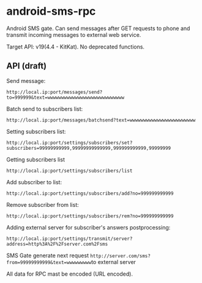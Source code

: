 android-sms-rpc
===============

Android SMS gate. Can send messages after GET requests to phone and transmit incoming messages to external web service.

Target API: v19(4.4 - KitKat). No deprecated functions.

API (draft)
-
Send message:
```
http://local.ip:port/messages/send?to=999999&text=wwwwwwwwwwwwwwwwwwwwwwwwwwww
```
Batch send to subscribers list:
```
http://local.ip:port/messages/batchsend?text=wwwwwwwwwwwwwwwwwwwwwwww
```
Setting subscribers list:
```
http://local.ip:port/settings/subscribers/set?subscribers=99999999999,99999999999999,999999999999,99999999
```
Getting subscribers list
```
http://local.ip:port/settings/subscribers/list
```
Add subscriber to list:
```
http://local.ip:port/settings/subscribers/add?no=999999999999
```
Remove subscriber from list:
```
http://local.ip:port/settings/subscribers/rem?no=999999999999
```
Adding external server for subscriber's answers postprocessing:
```
http://local.ip:port/settings/transmit/server?address=http%3A%2F%2Fserver.com%2Fsms
```
SMS Gate generate next request `http://server.com/sms?from=99999999999&text=wwwwwwwww`to external server

All data for RPC mast be encoded (URL encoded).

